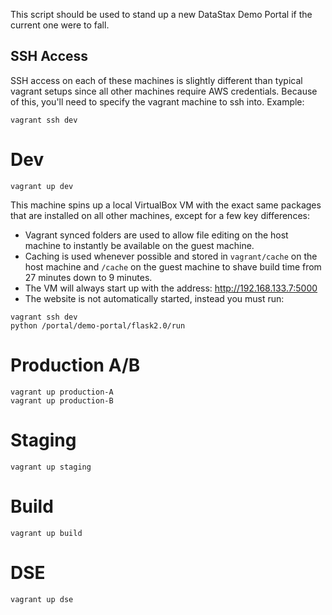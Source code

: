 This script should be used to stand up a new DataStax Demo Portal
if the current one were to fall.

## SSH Access

SSH access on each of these machines is slightly different than typical vagrant
setups since all other machines require AWS credentials. Because of this, you'll
need to specify the vagrant machine to ssh into. Example:

    vagrant ssh dev

# Dev

    vagrant up dev

This machine spins up a local VirtualBox VM with the exact same packages that
are installed on all other machines, except for a few key differences:

* Vagrant synced folders are used to allow file editing on the host machine to
instantly be available on the guest machine.
* Caching is used whenever possible and stored in `vagrant/cache` on the host
machine and `/cache` on the guest machine to shave build time from 27 minutes
down to 9 minutes.
* The VM will always start up with the address: http://192.168.133.7:5000
* The website is not automatically started, instead you must run:

```
vagrant ssh dev
python /portal/demo-portal/flask2.0/run
```

# Production A/B

    vagrant up production-A
    vagrant up production-B

# Staging

    vagrant up staging

# Build

    vagrant up build

# DSE

    vagrant up dse
